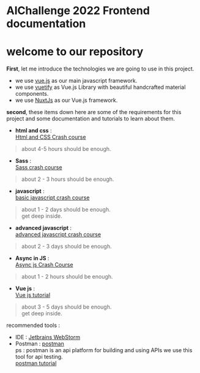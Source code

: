 # AIChallenge 2022 Frontend documentation

# **welcome to our repository**

**First**, let me introduce the technologies we are going to use in this project.

* we use [vue.js](https://vuejs.org/) as our main javascript framework.
* we use [vuetify](https://vuetifyjs.com/en/) as Vue.js Library with beautiful handcrafted material components.
* we use [NuxtJs](https://nuxtjs.org/) as our Vue.js framework.

**second**, these items down here are some of the requirements for this project and some
documentation and tutorials to learn about them.

- **html and css** :  
[Html and CSS Crash course](https://youtube.com/playlist?list=PL4cUxeGkcC9ivBf_eKCPIAYXWzLlPAm6G)
> about 4-5 hours should be enough.
- **Sass** :  
[Sass crash course](https://www.youtube.com/watch?v=nu5mdN2JIwM)
> about 2 - 3 hours should be enough.
- **javascript** :  
[basic javascript crash course](https://www.youtube.com/watch?v=hdI2bqOjy3c)
> about 1 - 2 days should be enough.  
> get deep inside.
- **advanced javascript** :  
[advanced javascript crash course](https://youtube.com/playlist?list=PL4cUxeGkcC9haFPT7J25Q9GRB_ZkFrQAc)
> about 2 - 3 days should be enough.
- **Async in  JS** :  
[ Async js Crash Course](https://youtu.be/PoRJizFvM7s)
> about 1 - 2 hours should be enough.
- **Vue js** :  
[Vue js tutorial](https://youtube.com/playlist?list=PL4cUxeGkcC9gQcYgjhBoeQH7wiAyZNrYa)
> about 3 - 5 days should be enough.  
> get deep inside.

recommended tools :  
- IDE : [Jetbrains WebStorm](https://https://soft98.ir/internet/web-design/3564-%D8%AF%D8%A7%D9%86%D9%80%D9%84%D9%80%D9%88%D8%AF-%D9%88%D8%A8-%D8%A7%D8%B3%D9%80%D8%AA%D9%80%D9%88%D8%B1%D9%85.html)
- Postman : [postman](https://www.postman.com/downloads/)  
ps : postman is an api platform for building and using APIs
we use this tool for api testing.  
[postman tutorial](https://www.youtube.com/watch?v=FjgYtQK_zLE&ab_channel=ValentinDespa)
